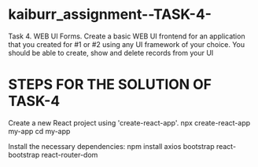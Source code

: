 # kaiburr_assignment--TASK-4-
Task 4. WEB UI Forms.
Create a basic WEB UI frontend for an application that you created for #1 or #2 using any UI
framework of your choice. You should be able to create, show and delete records from your UI

# STEPS FOR THE SOLUTION OF TASK-4

Create a new React project using 'create-react-app'.
  npx create-react-app my-app
  cd my-app
 
Install the necessary dependencies:
  npm install axios bootstrap react-bootstrap react-router-dom
